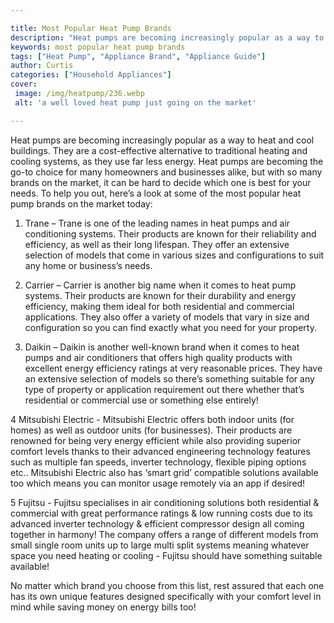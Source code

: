 ```yaml
---

title: Most Popular Heat Pump Brands
description: "Heat pumps are becoming increasingly popular as a way to heat and cool buildings. They are a cost-effective alternative to traditi...get more detail"
keywords: most popular heat pump brands
tags: ["Heat Pump", "Appliance Brand", "Appliance Guide"]
author: Curtis
categories: ["Household Appliances"]
cover: 
 image: /img/heatpump/236.webp
 alt: 'a well loved heat pump just going on the market'

---
```


Heat pumps are becoming increasingly popular as a way to heat and cool buildings. They are a cost-effective alternative to traditional heating and cooling systems, as they use far less energy. Heat pumps are becoming the go-to choice for many homeowners and businesses alike, but with so many brands on the market, it can be hard to decide which one is best for your needs. To help you out, here’s a look at some of the most popular heat pump brands on the market today:

1. Trane – Trane is one of the leading names in heat pumps and air conditioning systems. Their products are known for their reliability and efficiency, as well as their long lifespan. They offer an extensive selection of models that come in various sizes and configurations to suit any home or business’s needs.

2. Carrier – Carrier is another big name when it comes to heat pump systems. Their products are known for their durability and energy efficiency, making them ideal for both residential and commercial applications. They also offer a variety of models that vary in size and configuration so you can find exactly what you need for your property.

3. Daikin – Daikin is another well-known brand when it comes to heat pumps and air conditioners that offers high quality products with excellent energy efficiency ratings at very reasonable prices. They have an extensive selection of models so there’s something suitable for any type of property or application requirement out there whether that’s residential or commercial use or something else entirely! 

4 Mitsubishi Electric - Mitsubishi Electric offers both indoor units (for homes) as well as outdoor units (for businesses). Their products are renowned for being very energy efficient while also providing superior comfort levels thanks to their advanced engineering technology features such as multiple fan speeds, inverter technology, flexible piping options etc.. Mitsubishi Electric also has ‘smart grid’ compatible solutions available too which means you can monitor usage remotely via an app if desired! 

5 Fujitsu - Fujitsu specialises in air conditioning solutions both residential & commercial with great performance ratings & low running costs due to its advanced inverter technology & efficient compressor design all coming together in harmony! The company offers a range of different models from small single room units up to large multi split systems meaning whatever space you need heating or cooling - Fujitsu should have something suitable available! 



No matter which brand you choose from this list, rest assured that each one has its own unique features designed specifically with your comfort level in mind while saving money on energy bills too!
